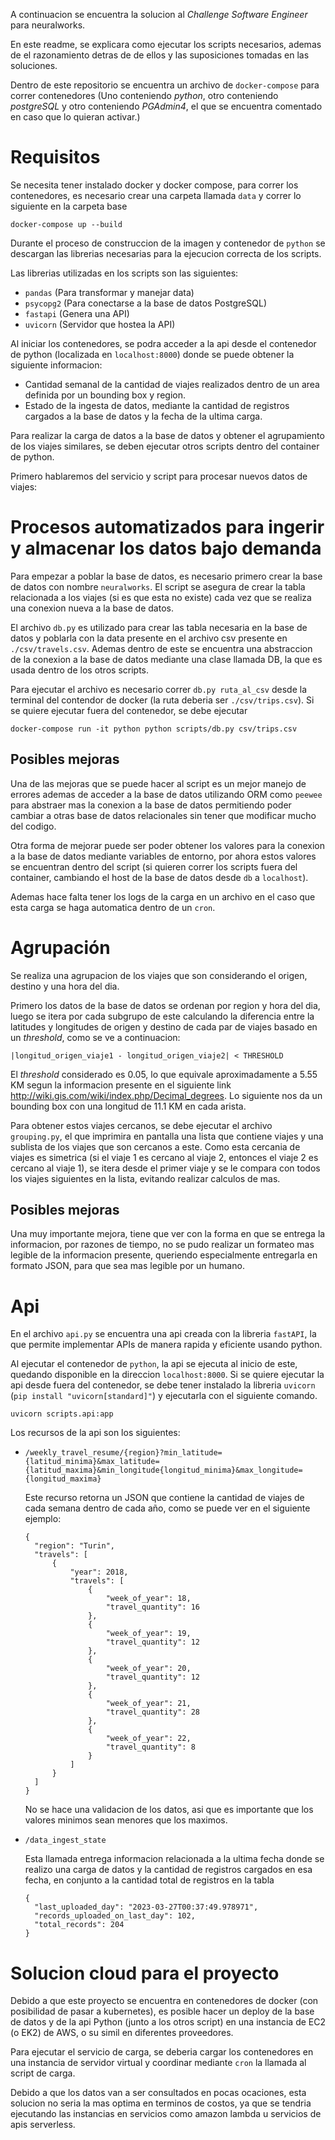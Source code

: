 A continuacion se encuentra la solucion al _Challenge Software Engineer_ para neuralworks.

En este readme, se explicara como ejecutar los scripts necesarios, ademas de el razonamiento detras de de ellos y las suposiciones tomadas en las soluciones.

Dentro de este repositorio se encuentra un archivo de `docker-compose` para correr contenedores (Uno conteniendo _python_, otro conteniendo _postgreSQL_ y otro conteniendo _PGAdmin4_, el que se encuentra comentado en caso que lo quieran activar.)

# Requisitos
Se necesita tener instalado docker y docker compose, para correr los contenedores, es necesario crear una carpeta llamada `data` y correr lo siguiente en la carpeta base

``` docker-compose up --build ```

Durante el proceso de construccion de la imagen y contenedor de `python` se descargan las librerias necesarias para la ejecucion correcta de los scripts.

Las librerias utilizadas en los scripts son las siguientes:

* `pandas` (Para transformar y manejar data)
* `psycopg2` (Para conectarse a la base de datos PostgreSQL)
* `fastapi` (Genera una API)
* `uvicorn` (Servidor que hostea la API)

Al iniciar los contenedores, se podra acceder a la api desde el contenedor de python (localizada en `localhost:8000`) donde se puede obtener la siguiente informacion:

* Cantidad semanal de la cantidad de viajes realizados dentro de un area definida por un bounding box y region.
* Estado de la ingesta de datos, mediante la cantidad de registros cargados a la base de datos y la fecha de la ultima carga. 

Para realizar la carga de datos a la base de datos y obtener el agrupamiento de los viajes similares, se deben ejecutar otros scripts dentro del container de python.

Primero hablaremos del servicio y script para procesar nuevos datos de viajes:

# Procesos automatizados para ingerir y almacenar los datos bajo demanda

Para empezar a poblar la base de datos, es necesario primero crear la base de datos con nombre `neuralworks`. El script se asegura de crear la tabla relacionada a los viajes (si es que esta no existe) cada vez que se realiza una conexion nueva a la base de datos.

El archivo `db.py` es utilizado para crear las tabla necesaria en la base de datos y poblarla con la data presente en el archivo csv presente en `./csv/travels.csv`. Ademas dentro de este se encuentra una abstraccion de la conexion a la base de datos mediante una clase llamada DB, la que es usada dentro de los otros scripts.

Para ejecutar el archivo es necesario correr `db.py ruta_al_csv` desde la terminal del contendor de docker (la ruta deberia ser `./csv/trips.csv`). Si se quiere ejecutar fuera del contenedor, se debe ejecutar

``` docker-compose run -it python python scripts/db.py csv/trips.csv ```

## Posibles mejoras

Una de las mejoras que se puede hacer al script es un mejor manejo de errores ademas de acceder a la base de datos utilizando ORM como `peewee` para abstraer mas la conexion a la base de datos permitiendo poder cambiar a otras base de datos relacionales sin tener que modificar mucho del codigo.

Otra forma de mejorar puede ser poder obtener los valores para la conexion a la base de datos mediante variables de entorno, por ahora estos valores se encuentran dentro del script (si quieren correr los scripts fuera del container, cambiando el host de la base de datos desde `db` a `localhost`).

Ademas hace falta tener los logs de la carga en un archivo en el caso que esta carga se haga automatica dentro de un `cron`.

# Agrupación

Se realiza una agrupacion de los viajes que son considerando el origen, destino y una hora del dia.

Primero los datos de la base de datos se ordenan por region y hora del dia, luego se itera por cada subgrupo de este calculando la diferencia entre la latitudes y longitudes de origen y destino de cada par de viajes basado en un _threshold_, como se ve a continuacion:

```
|longitud_origen_viaje1 - longitud_origen_viaje2| < THRESHOLD
```

El _threshold_ considerado es 0.05, lo que equivale aproximadamente a 5.55 KM segun la informacion presente en el siguiente link <http://wiki.gis.com/wiki/index.php/Decimal_degrees>. Lo siguiente nos da un bounding box con una longitud de 11.1 KM en cada arista.

Para obtener estos viajes cercanos, se debe ejecutar el archivo `grouping.py`, el que imprimira en pantalla una lista que contiene viajes y una sublista de los viajes que son cercanos a este. Como esta cercania de viajes es simetrica (si el viaje 1 es cercano al viaje 2, entonces el viaje 2 es cercano al viaje 1), se itera desde el primer viaje y se le compara con todos los viajes siguientes en la lista, evitando realizar calculos de mas.

## Posibles mejoras

Una muy importante mejora, tiene que ver con la forma en que se entrega la informacion, por razones de tiempo, no se pudo realizar un formateo mas legible de la informacion presente, queriendo especialmente entregarla en formato JSON, para que sea mas legible por un humano.

# Api

En el archivo `api.py` se encuentra una api creada con la libreria `fastAPI`, la que permite implementar APIs de manera rapida y eficiente usando python.

Al ejecutar el contenedor de `python`, la api se ejecuta al inicio de este, quedando disponible en la direccion `localhost:8000`. Si se quiere ejecutar la api desde fuera del contenedor, se debe tener instalado la libreria `uvicorn` (`pip install "uvicorn[standard]"`) y ejecutarla con el siguiente comando.

```  
uvicorn scripts.api:app
```

Los recursos de la api son los siguientes:

* `/weekly_travel_resume/{region}?min_latitude={latitud_minima}&max_latitude={latitud_maxima}&min_longitude{longitud_minima}&max_longitude={longitud_maxima}` 

  Este recurso retorna un JSON que contiene la cantidad de viajes de cada semana dentro de cada año, como se puede ver en el siguiente ejemplo:

  ```
  {
    "region": "Turin",
    "travels": [
        {
            "year": 2018,
            "travels": [
                {
                    "week_of_year": 18,
                    "travel_quantity": 16
                },
                {
                    "week_of_year": 19,
                    "travel_quantity": 12
                },
                {
                    "week_of_year": 20,
                    "travel_quantity": 12
                },
                {
                    "week_of_year": 21,
                    "travel_quantity": 28
                },
                {
                    "week_of_year": 22,
                    "travel_quantity": 8
                }
            ]
        }
    ]
  }
  ```

  No se hace una validacion de los datos, asi que es importante que los valores minimos sean menores que los maximos.

* `/data_ingest_state` 

  Esta llamada entrega informacion relacionada a la ultima fecha donde se realizo una carga de datos y la cantidad de registros cargados en esa fecha, en conjunto a la cantidad total de registros en la tabla

  ```
  {
    "last_uploaded_day": "2023-03-27T00:37:49.978971",
    "records_uploaded_on_last_day": 102,
    "total_records": 204
  }
  ```

# Solucion cloud para el proyecto

Debido a que este proyecto se encuentra en contenedores de docker (con posibilidad de pasar a kubernetes), es posible hacer un deploy de la base de datos y de la api Python (junto a los otros script) en una instancia de EC2 (o EK2) de AWS, o su simil en diferentes proveedores.

Para ejecutar el servicio de carga, se deberia cargar los contenedores en una instancia de servidor virtual y coordinar mediante `cron` la llamada al script de carga.

Debido a que los datos van a ser consultados en pocas ocaciones, esta solucion no seria la mas optima en terminos de costos, ya que se tendria ejecutando las instancias en servicios como amazon lambda u servicios de apis serverless.
